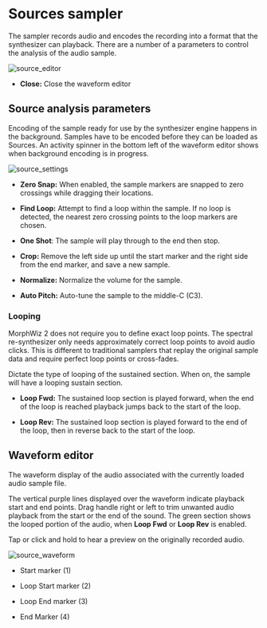 # Sources sampler

The sampler records audio and encodes the recording into a format that the synthesizer can playback. There are a number of a parameters to control the analysis of the audio sample. 

![source_editor](/images/source_editor.png)

* **Close:** Close the waveform editor

## Source analysis parameters

Encoding of the sample ready for use by the synthesizer engine happens in the background. Samples have to be encoded before they can be loaded as Sources. An activity spinner in the bottom left of the waveform editor shows when background encoding is in progress.

![source_settings](/images/source_settings.png)

* **Zero Snap:** When enabled, the sample markers are snapped to zero crossings while dragging their locations.

* **Find Loop:** Attempt to find a loop within the sample. If no loop is detected, the nearest zero crossing points to the loop markers are chosen.

* **One Shot**: The sample will play through to the end then stop.

* **Crop:** Remove the left side up until the start marker and the right side from the end marker, and save a new sample.

* **Normalize:** Normalize the volume for the sample. 

* **Auto Pitch:** Auto-tune the sample to the middle-C (C3).

### Looping

MorphWiz 2 does not require you to define exact loop points. The spectral re-synthesizer only needs approximately correct loop points to avoid audio clicks. This is different to traditional samplers that replay the original sample data and require perfect loop points or cross-fades.

Dictate the type of looping of the sustained section. When on, the sample will have a looping sustain section.

* **Loop Fwd:** The sustained loop section is played forward, when the end of the loop is reached playback jumps back to the start of the loop.

* **Loop Rev:** The sustained loop section is played forward to the end of the loop, then in reverse back to the start of the loop.


## Waveform editor

The waveform display of the audio associated with the currently loaded audio sample file.

The vertical purple lines displayed over the waveform indicate playback start and end points. Drag handle right or left to trim unwanted audio playback from the start or the end of the sound. The green section shows the looped portion of the audio, when **Loop Fwd** or **Loop Rev** is enabled.

Tap or click and hold to hear a preview on the originally recorded audio.

![source_waveform](/images/source_waveform.png)

* Start marker (1)

* Loop Start marker (2)

* Loop End marker (3)

* End Marker (4)
